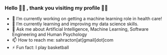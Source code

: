 ### Hello 👏🏽 , thank you visiting my profile ✌🏽

- 🔭  I’m currently working on getting a machine learning role in health care!
- 🌱  I’m currently learning and improving my data science skills.
- 💬  Ask me about Artificial Intelligence, Machine Learning, Software Engineering and Human Psychology  
- 📫  How to reach me: sahracton[at]gmail[dot]com
- ⚡   Fun fact: I play basketball
